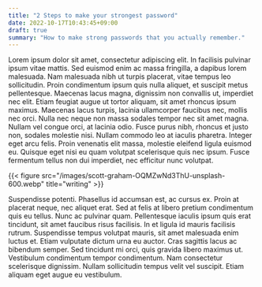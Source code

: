 ```yaml
---
title: "2 Steps to make your strongest password"
date: 2022-10-17T10:43:45+09:00
draft: true
summary: "How to make strong passwords that you actually remember."
---
```


Lorem ipsum dolor sit amet, consectetur adipiscing elit. In facilisis pulvinar ipsum vitae mattis. Sed euismod enim ac massa fringilla, a dapibus lorem malesuada. Nam malesuada nibh ut turpis placerat, vitae tempus leo sollicitudin. Proin condimentum ipsum quis nulla aliquet, et suscipit metus pellentesque. Maecenas lacus magna, dignissim non convallis ut, imperdiet nec elit. Etiam feugiat augue ut tortor aliquam, sit amet rhoncus ipsum maximus. Maecenas lacus turpis, lacinia ullamcorper faucibus nec, mollis nec orci. Nulla nec neque non massa sodales tempor nec sit amet magna. Nullam vel congue orci, at lacinia odio. Fusce purus nibh, rhoncus et justo non, sodales molestie nisi. Nullam commodo leo at iaculis pharetra. Integer eget arcu felis. Proin venenatis elit massa, molestie eleifend ligula euismod eu. Quisque eget nisi eu quam volutpat scelerisque quis nec ipsum. Fusce fermentum tellus non dui imperdiet, nec efficitur nunc volutpat.

{{< figure src="/images/scott-graham-OQMZwNd3ThU-unsplash-600.webp" title="writing" >}}

Suspendisse potenti. Phasellus id accumsan est, ac cursus ex. Proin at placerat neque, nec aliquet erat. Sed at felis at libero pretium condimentum quis eu tellus. Nunc ac pulvinar quam. Pellentesque iaculis ipsum quis erat tincidunt, sit amet faucibus risus facilisis. In et ligula id mauris facilisis rutrum. Suspendisse tempus volutpat mauris, sit amet malesuada enim luctus et. Etiam vulputate dictum urna eu auctor. Cras sagittis lacus ac bibendum semper. Sed tincidunt mi orci, quis gravida libero maximus ut. Vestibulum condimentum tempor condimentum. Nam consectetur scelerisque dignissim. Nullam sollicitudin tempus velit vel suscipit. Etiam aliquam eget augue eu vestibulum.

